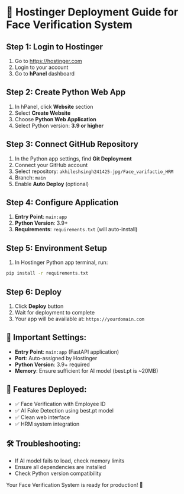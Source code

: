 # 🚀 Hostinger Deployment Guide for Face Verification System

## Step 1: Login to Hostinger
1. Go to https://hostinger.com
2. Login to your account
3. Go to **hPanel** dashboard

## Step 2: Create Python Web App
1. In hPanel, click **Website** section
2. Select **Create Website**
3. Choose **Python Web Application**
4. Select Python version: **3.9 or higher**

## Step 3: Connect GitHub Repository
1. In the Python app settings, find **Git Deployment**
2. Connect your GitHub account
3. Select repository: `akhileshsingh241425-jpg/Face_varifactio_HRM`
4. Branch: `main`
5. Enable **Auto Deploy** (optional)

## Step 4: Configure Application
1. **Entry Point**: `main:app`
2. **Python Version**: 3.9+
3. **Requirements**: `requirements.txt` (will auto-install)

## Step 5: Environment Setup
1. In Hostinger Python app terminal, run:
```bash
pip install -r requirements.txt
```

## Step 6: Deploy
1. Click **Deploy** button
2. Wait for deployment to complete
3. Your app will be available at: `https://yourdomain.com`

## 🔧 Important Settings:
- **Entry Point**: `main:app` (FastAPI application)
- **Port**: Auto-assigned by Hostinger
- **Python Version**: 3.9+ required
- **Memory**: Ensure sufficient for AI model (best.pt is ~20MB)

## 📱 Features Deployed:
- ✅ Face Verification with Employee ID
- ✅ AI Fake Detection using best.pt model  
- ✅ Clean web interface
- ✅ HRM system integration

## 🛠️ Troubleshooting:
- If AI model fails to load, check memory limits
- Ensure all dependencies are installed
- Check Python version compatibility

Your Face Verification System is ready for production! 🎉